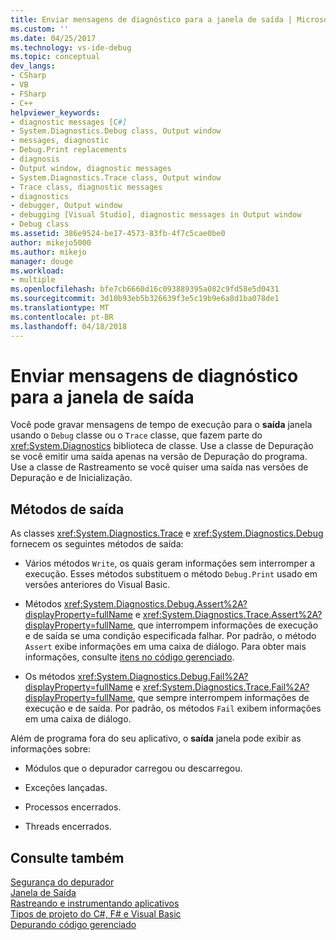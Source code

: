 ```yaml
---
title: Enviar mensagens de diagnóstico para a janela de saída | Microsoft Docs
ms.custom: ''
ms.date: 04/25/2017
ms.technology: vs-ide-debug
ms.topic: conceptual
dev_langs:
- CSharp
- VB
- FSharp
- C++
helpviewer_keywords:
- diagnostic messages [C#]
- System.Diagnostics.Debug class, Output window
- messages, diagnostic
- Debug.Print replacements
- diagnosis
- Output window, diagnostic messages
- System.Diagnostics.Trace class, Output window
- Trace class, diagnostic messages
- diagnostics
- debugger, Output window
- debugging [Visual Studio], diagnostic messages in Output window
- Debug class
ms.assetid: 386e9524-be17-4573-83fb-4f7c5cae0be0
author: mikejo5000
ms.author: mikejo
manager: douge
ms.workload:
- multiple
ms.openlocfilehash: bfe7cb6660d16c093889395a082c9fd58e5d0431
ms.sourcegitcommit: 3d10b93eb5b326639f3e5c19b9e6a8d1ba078de1
ms.translationtype: MT
ms.contentlocale: pt-BR
ms.lasthandoff: 04/18/2018
---
```

# <a name="send-diagnostic-messages-to-the-output-window"></a>Enviar mensagens de diagnóstico para a janela de saída
Você pode gravar mensagens de tempo de execução para o **saída** janela usando o `Debug` classe ou o `Trace` classe, que fazem parte do <xref:System.Diagnostics> biblioteca de classe. Use a classe de Depuração se você emitir uma saída apenas na versão de Depuração do programa. Use a classe de Rastreamento se você quiser uma saída nas versões de Depuração e de Inicialização.  
  
## <a name="output-methods"></a>Métodos de saída  
 As classes <xref:System.Diagnostics.Trace> e <xref:System.Diagnostics.Debug> fornecem os seguintes métodos de saída:  
  
-   Vários métodos `Write`, os quais geram informações sem interromper a execução. Esses métodos substituem o método `Debug.Print` usado em versões anteriores do Visual Basic.  
  
-   Métodos <xref:System.Diagnostics.Debug.Assert%2A?displayProperty=fullName> e <xref:System.Diagnostics.Trace.Assert%2A?displayProperty=fullName>, que interrompem informações de execução e de saída se uma condição especificada falhar. Por padrão, o método `Assert` exibe informações em uma caixa de diálogo. Para obter mais informações, consulte [itens no código gerenciado](../debugger/assertions-in-managed-code.md).  
  
-   Os métodos <xref:System.Diagnostics.Debug.Fail%2A?displayProperty=fullName> e <xref:System.Diagnostics.Trace.Fail%2A?displayProperty=fullName>, que sempre interrompem informações de execução e de saída. Por padrão, os métodos `Fail` exibem informações em uma caixa de diálogo.  
  
 Além de programa fora do seu aplicativo, o **saída** janela pode exibir as informações sobre:  
  
-   Módulos que o depurador carregou ou descarregou.  
  
-   Exceções lançadas.  
  
-   Processos encerrados.  
  
-   Threads encerrados.  
  
## <a name="see-also"></a>Consulte também  
 [Segurança do depurador](../debugger/debugger-security.md)   
 [Janela de Saída](../ide/reference/output-window.md)   
 [Rastreando e instrumentando aplicativos](/dotnet/framework/debug-trace-profile/tracing-and-instrumenting-applications)  
 [Tipos de projeto do C#, F# e Visual Basic](../debugger/debugging-preparation-csharp-f-hash-and-visual-basic-project-types.md)   
 [Depurando código gerenciado](../debugger/debugging-managed-code.md)